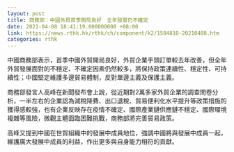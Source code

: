 ```yaml
---
layout: post
title: 商務部：中國外貿首季開局良好　全年發展仍不確定
date: 2021-04-08 18:41:19.000000000 +08:00
link: https://news.rthk.hk/rthk/ch/component/k2/1584810-20210408.htm
categories: rthk
---
```


中國商務部表示，首季中國外貿開局良好，外貿企業手頭訂單較去年改善，但全年外貿發展面對的不穩定、不確定因素仍然較多，將保持政策連續性、穩定性、可持續性；中國堅定維護多邊貿易體制，反對單邊主義及保護主義。

商務部發言人高峰在新聞發布會上說，從近期對2萬多家外貿企業的調查問卷分析，一半左右的企業認為減稅降費、出口退稅、貿易便利化水平提升等政策措施的獲得感較強，也有企業反映存在疫情不確定、國際產業鏈供應鏈不穩定、國際環境複雜等風險，微觀主體面臨困難挑戰，商務部將完善貿易政策。

高峰又提到中國在世貿組織中的發展中成員地位，強調中國將與發展中成員一起，維護廣大發展中成員的利益，作出更多與自身能力相符的貢獻。
